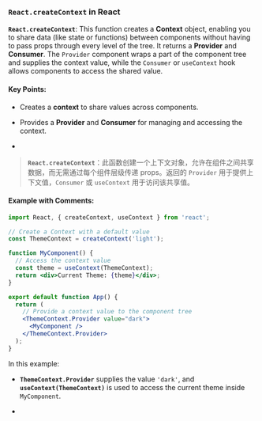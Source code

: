 ### `React.createContext` in React

**`React.createContext`**: This function creates a **Context** object, enabling you to share data (like state or functions) between components without having to pass props through every level of the tree. It returns a **Provider** and **Consumer**. The `Provider` component wraps a part of the component tree and supplies the context value, while the `Consumer` or `useContext` hook allows components to access the shared value.

<audio src="..\..\mp3\__`React.create.mp3"></audio>

#### Key Points:
- Creates a **context** to share values across components.

- Provides a **Provider** and **Consumer** for managing and accessing the context.

- <audio src="..\..\mp3\- Creates a __c.mp3"></audio>

> **`React.createContext`**：此函数创建一个上下文对象，允许在组件之间共享数据，而无需通过每个组件层级传递 props。返回的 `Provider` 用于提供上下文值，`Consumer` 或 `useContext` 用于访问该共享值。
>
> <audio src="..\..\mp3\React.createCon.mp3"></audio>

#### Example with Comments:

<audio src="..\..\mp3\这段代码展示了如何使用 Rea (16).mp3"></audio>

```jsx
import React, { createContext, useContext } from 'react';

// Create a Context with a default value
const ThemeContext = createContext('light');

function MyComponent() {
  // Access the context value
  const theme = useContext(ThemeContext);
  return <div>Current Theme: {theme}</div>;
}

export default function App() {
  return (
    // Provide a context value to the component tree
    <ThemeContext.Provider value="dark">
      <MyComponent />
    </ThemeContext.Provider>
  );
}
```

In this example:
- **`ThemeContext.Provider`** supplies the value `'dark'`, and **`useContext(ThemeContext)`** is used to access the current theme inside `MyComponent`.

- <audio src="..\..\mp3\__`ThemeContext (1).mp3"></audio>